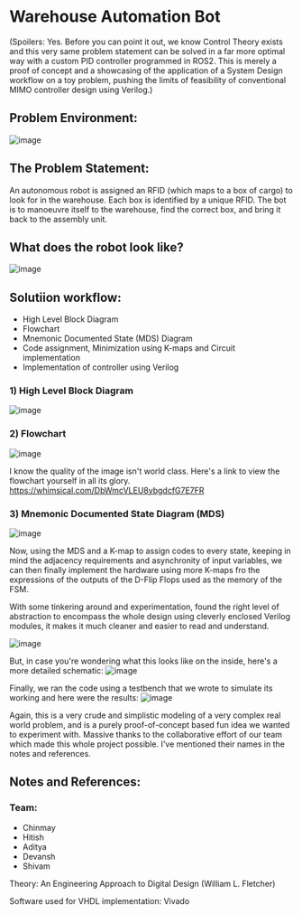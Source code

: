 # Warehouse Automation Bot
(Spoilers: Yes. Before you can point it out, we know Control Theory exists and this very same problem statement can be solved in a far more optimal way with a custom PID controller programmed in ROS2. This is merely a proof of concept and a showcasing of the application of a System Design workflow on a toy problem, pushing the limits of feasibility of conventional MIMO controller design using Verilog.)

## Problem Environment:
![image](https://github.com/user-attachments/assets/1e49856b-b895-45a0-8202-6d2b74375596)

## The Problem Statement:
An autonomous robot is assigned an RFID (which maps to a box of cargo) to look for in the warehouse. Each box is identified by a unique RFID. The bot is to manoeuvre itself to the warehouse, find the correct box, and bring it back to the assembly unit. 

## What does the robot look like?
![image](https://github.com/user-attachments/assets/bd503b11-73f3-4fee-b564-c465ed352506)

## Solutiion workflow:
* High Level Block Diagram
* Flowchart
* Mnemonic Documented State (MDS) Diagram
* Code assignment, Minimization using K-maps and Circuit implementation
* Implementation of controller using Verilog

### 1) High Level Block Diagram
![image](https://github.com/user-attachments/assets/78458546-4e1f-41b8-9d9e-6af4aaff5e5a)

### 2) Flowchart
![image](https://github.com/user-attachments/assets/476dd147-c03d-43ce-944e-c9ed695ee153)

I know the quality of the image isn't world class. Here's a link to view the flowchart yourself in all its glory. https://whimsical.com/DbWmcVLEU8ybgdcfG7E7FR

### 3) Mnemonic Documented State Diagram (MDS)
![image](https://github.com/user-attachments/assets/d48becaf-909c-45fa-88aa-774dd749d2bf)

Now, using the MDS and a K-map to assign codes to every state, keeping in mind the adjacency requirements and asynchronity of input variables, we can then finally implement the hardware using more K-maps fro the expressions of the outputs of the D-Flip Flops used as the memory of the FSM.

With some tinkering around and experimentation, found the right level of abstraction to encompass the whole design using cleverly enclosed Verilog modules, it makes it much cleaner and easier to read and understand.

![image](https://github.com/user-attachments/assets/fe2bc987-3265-4e25-b87b-5c4e6ae928bd)

But, in case you're wondering what this looks like on the inside, here's a more detailed schematic:
![image](https://github.com/user-attachments/assets/fe42ce47-4bea-4610-a223-6bab8a206c7c)

Finally, we ran the code using a testbench that we wrote to simulate its working and here were the results:
![image](https://github.com/user-attachments/assets/d1946fc1-6a12-47c9-b1f8-995106098e44)

Again, this is a very crude and simplistic modeling of a very complex real world problem, and is a purely proof-of-concept based fun idea we wanted to experiment with. Massive thanks to the collaborative effort of our team which made this whole project possible. I've mentioned their names in the notes and references.

## Notes and References:

### Team:
* Chinmay
* Hitish
* Aditya
* Devansh
* Shivam

Theory: An Engineering Approach to Digital Design (William L. Fletcher) 

Software used for VHDL implementation: Vivado

